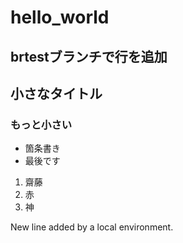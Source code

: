 # hello_world

## brtestブランチで行を追加

## 小さなタイトル

### もっと小さい

- 箇条書き
- 最後です

1. 齋藤
2. 赤
3. 神


 New line added by a local environment.
